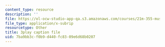 ```yaml
---
content_type: resource
description: ''
file: https://ol-ocw-studio-app-qa.s3.amazonaws.com/courses/21m-355-musical-improvisation-spring-2013/7ba9bb3cf0b9d440fc8309e6d68b0207_Posv6O0845c.srt
file_type: application/x-subrip
resourcetype: Other
title: 3play caption file
uid: 7ba9bb3c-f0b9-d440-fc83-09e6d68b0207
---
```

